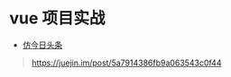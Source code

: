 #   vue 项目实战

+   [仿今日头条](https://juejin.im/post/5a7914386fb9a063543c0f44)
>   https://juejin.im/post/5a7914386fb9a063543c0f44
